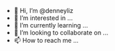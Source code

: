 - 👋 Hi, I’m @denneyliz
- 👀 I’m interested in ...
- 🌱 I’m currently learning ...
- 💞️ I’m looking to collaborate on ...
- 📫 How to reach me ...

<!---
denneyliz/denneyliz is a ✨ special ✨ repository because its `README.md` (this file) appears on your GitHub profile.
You can click the Preview link to take a look at your changes.
--->
